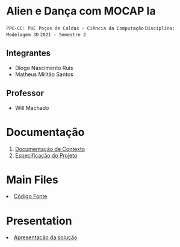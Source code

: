 # Alien e Dança com MOCAP Ia

`PPC-CC: PUC Poços de Caldas - Ciência da Computação`
`Disciplina: Modelagem 3D`
`2021 - Semestre 2`

## Integrantes

- Diogo Nascimento Ruis
- Matheus Militão Santos


## Professor

- Will Machado

# Documentação

<ol>
<li><a href="docs/1-Documentação de Contexto.md"> Documentação de Contexto</a></li>
<li><a href="docs/2-Especificação do Projeto.md"> Especificação do Projeto</a></li>
</ol>

# Main Files

<li><a href="src/README.md"> Código Fonte</a></li>

# Presentation

<li><a href="presentation/README.md"> Apresentação da solução</a></li>
